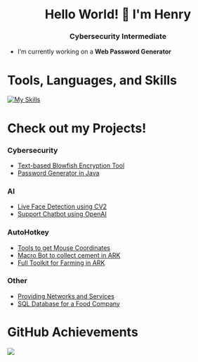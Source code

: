 <h1 align="center">Hello World! 👋 I'm Henry</h1>
<h3 align="center">Cybersecurity Intermediate</h3>

- I’m currently working on a **Web Password Generator**

# Tools, Languages, and Skills
[![My Skills](https://skillicons.dev/icons?i=windows,linux,mysql,powershell,py,java,docker,nginx,html,css)](https://skillicons.dev)

# Check out my Projects!
### Cybersecurity
- [Text-based Blowfish Encryption Tool](https://henry-dabelstein.de/crypt)
- [Password Generator in Java](https://github.com/NurHenry/Simple-Passwort-Generator)
### AI
- [Live Face Detection using CV2](https://github.com/NurHenry/Face-Detection-Webcam)
- [Support Chatbot using OpenAI]()
### AutoHotkey
- [Tools to get Mouse Coordinates](https://github.com/NurHenry/ahk-get-mouse-coordinates)
- [Macro Bot to collect cement in ARK](https://github.com/NurHenry/Snails-Automated)
- [Full Toolkit for Farming in ARK](https://github.com/NurHenry/ASA-Farming-AHK)
### Other
- [Providing Networks and Services](https://github.com/ScriptingDon/Providing-Networks-and-Services)
- [SQL Database for a Food Company](https://github.com/NurHenry/SQL-Database-for-a-Food-Company)

# GitHub Achievements
![](https://github-profile-trophy.vercel.app/?username=NurHenry&theme=darkhub&no-frame=false&no-bg=true&margin-w=4)
